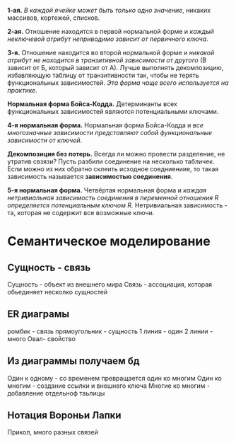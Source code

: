 **1-ая.** _В каждой ячейке может быть только одно значение_, никаких массивов, кортежей, списков.

**2-ая.** Отношение находится в первой нормальной форме и _каждый неключевой атрибут неприводимо зависит от первичного ключа_.

**3-я.** Отношение находится во второй нормальной форме и _никакой атрибут не находится в транзитивной зависимости от другого_ (В зависит от Б, который зависит от А). Лучше выполнять декомпозицию, избавляющую таблицу от транзитивности так, чтобы не терять функциональных зависимостей. _Эта форма чаще всего используется на практике_.

**Нормальная форма Бойса-Кодда.** Детерминанты всех функциональных зависимостей являются потенциальными ключами.

**4-я нормальная форма.** Нормальная форма Бойса-Кодда и _все многозначные зависимости представляют собой функциональные зависимости от ключей_.

**Декомпозиция без потерь.** Всегда ли можно провести разделение, не утратив свзязи? Пусть разбили соединение на несколько табличек. Если можно из них обратно склеить исходное соедниениие, то такая зависимость называется **зависимостью соединения**.

**5-я нормальная форма.** Четвёртая нормальная форма и _каждая нетривиальная зависимость соединения в переменной отношения R определяется потенциальным ключом R._ Нетривиальная зависимость - та, которая не содержит все возможные ключи.

# Семантическое моделирование
## Сущность - связь
Сущность - объект из внешнего мира
Связь - ассоциация, которая обьединяет несколко сущностей

## ER диаграмы
ромбик - связь
прямоугольник - сущность
1 линия - один
2 линии - много
Овал- свойство

## Из диаграммы получаем бд
Один к одному - со временем превращается один ко многим
Один ко многим - создание ссылки и внешнего ключа
Многие ко многим - добавление отдельноф таьлицы

## Нотация Вороньи Лапки
Прикол, много разных связей


